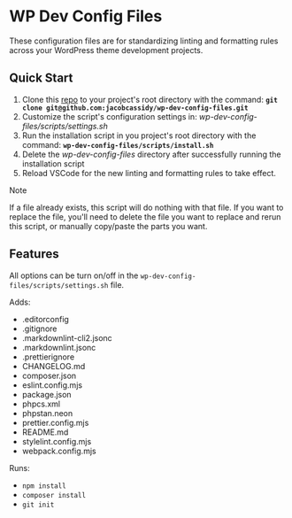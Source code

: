 # WP Dev Config Files

These configuration files are for standardizing linting and formatting rules across your WordPress theme development projects.

<!-- For Plugin development, there are a few changes which you can find in the `plugin-config-files` branch. -->

## Quick Start

1. Clone this [repo](https://github.com/jacobcassidy/wp-dev-config-files) to your project's root directory with the command: **`git clone git@github.com:jacobcassidy/wp-dev-config-files.git`**
2. Customize the script's configuration settings in: _wp-dev-config-files/scripts/settings.sh_
3. Run the installation script in you project's root directory with the command: **`wp-dev-config-files/scripts/install.sh`**
4. Delete the _wp-dev-config-files_ directory after successfully running the installation script
5. Reload VSCode for the new linting and formatting rules to take effect.

> [!NOTE]
> If a file already exists, this script will do nothing with that file. If you want to replace the file, you'll need to delete the file you want to replace and rerun this script, or manually copy/paste the parts you want.

## Features

All options can be turn on/off in the `wp-dev-config-files/scripts/settings.sh` file.

Adds:

- .editorconfig
- .gitignore
- .markdownlint-cli2.jsonc
- .markdownlint.jsonc
- .prettierignore
- CHANGELOG.md
- composer.json
- eslint.config.mjs
- package.json
- phpcs.xml
- phpstan.neon
- prettier.config.mjs
- README.md
- stylelint.config.mjs
- webpack.config.mjs

Runs:

- `npm install`
- `composer install`
- `git init`



<!-- ## Setup Steps

1. Add the `config-files` to your project's root directory.
2. Run `npm i` to install the packages and patches
3. Reload VSCode for the new linting and formatting rules to take effect.

> [!NOTE]
> When adding a npm package, non-official changes to `@wordpress/eslint-plugin` and `@wordpress/scripts` may be overwritten. This is what the patches are for and they should automatically be applied as needed.

## Steps for creating a new patch (dev notes)

1. If not already installed, run `npm i patch-package --save-dev`.
2. Run `npx patch-package @wordpress/eslint-plugin` and `npx patch-package @wordpress/scripts`.
3. Add the following script to package.json: `"postinstall": "patch-package"`

> [!NOTE]
> If you are installing packages from scratch, the `package.json` file inside `@wordpress/eslint-plugin` may not come from the patch so you might need to override it manually the first time. -->
